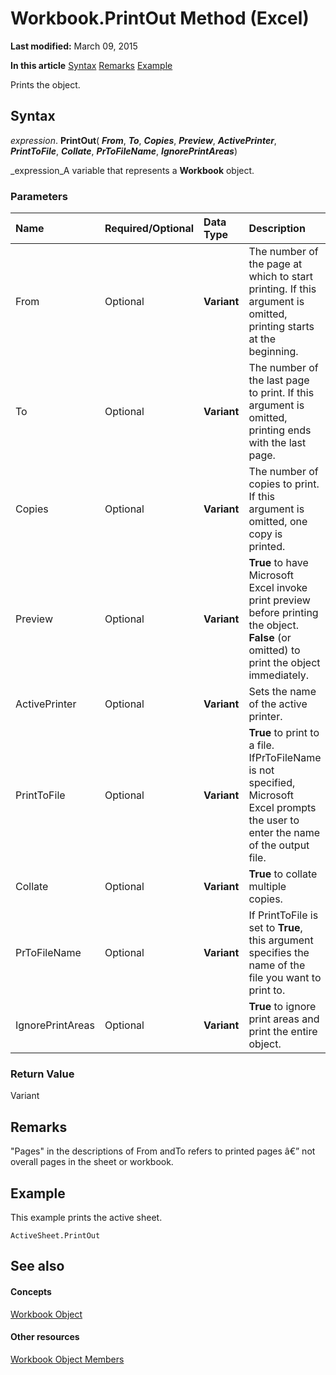 
# Workbook.PrintOut Method (Excel)

 **Last modified:** March 09, 2015

 **In this article**
 [Syntax](#sectionSection0)
 [Remarks](#sectionSection1)
 [Example](#sectionSection2)


Prints the object.


## Syntax
<a name="sectionSection0"> </a>

 _expression_. **PrintOut**( **_From_**,  **_To_**,  **_Copies_**,  **_Preview_**,  **_ActivePrinter_**,  **_PrintToFile_**,  **_Collate_**,  **_PrToFileName_**,  **_IgnorePrintAreas_**)

 _expression_A variable that represents a  **Workbook** object.


### Parameters



|**Name**|**Required/Optional**|**Data Type**|**Description**|
|:-----|:-----|:-----|:-----|
|From|Optional| **Variant**|The number of the page at which to start printing. If this argument is omitted, printing starts at the beginning.|
|To|Optional| **Variant**|The number of the last page to print. If this argument is omitted, printing ends with the last page.|
|Copies|Optional| **Variant**|The number of copies to print. If this argument is omitted, one copy is printed.|
|Preview|Optional| **Variant**| **True** to have Microsoft Excel invoke print preview before printing the object. **False** (or omitted) to print the object immediately.|
|ActivePrinter|Optional| **Variant**|Sets the name of the active printer.|
|PrintToFile|Optional| **Variant**| **True** to print to a file. IfPrToFileName is not specified, Microsoft Excel prompts the user to enter the name of the output file.|
|Collate|Optional| **Variant**| **True** to collate multiple copies.|
|PrToFileName|Optional| **Variant**|If PrintToFile is set to **True**, this argument specifies the name of the file you want to print to.|
|IgnorePrintAreas|Optional| **Variant**| **True** to ignore print areas and print the entire object.|

### Return Value

Variant


## Remarks
<a name="sectionSection1"> </a>

"Pages" in the descriptions of From andTo refers to printed pages â€” not overall pages in the sheet or workbook.


## Example
<a name="sectionSection2"> </a>

This example prints the active sheet.


```
ActiveSheet.PrintOut
```


## See also
<a name="sectionSection2"> </a>


#### Concepts


 [Workbook Object](8c00aa60-c974-eed3-0812-3c9625eb0d4c.md)
#### Other resources


 [Workbook Object Members](dce102a3-25de-3ff4-2ce5-bc56e08baca7.md)
